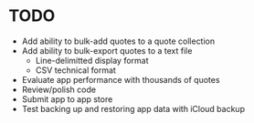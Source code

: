 # TODO

- Add ability to bulk-add quotes to a quote collection
- Add ability to bulk-export quotes to a text file
  - Line-delimitted display format
  - CSV technical format
- Evaluate app performance with thousands of quotes
- Review/polish code
- Submit app to app store
- Test backing up and restoring app data with iCloud backup

